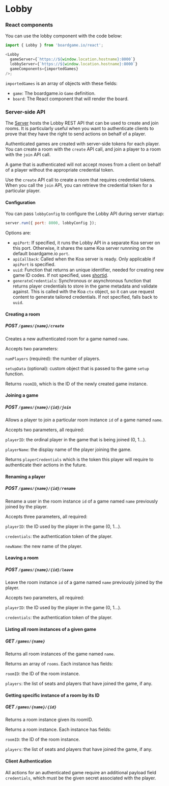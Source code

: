 # Lobby

### React components

You can use the lobby component with the code below:

```js
import { Lobby } from 'boardgame.io/react';

<Lobby
  gameServer={`https://${window.location.hostname}:8000`}
  lobbyServer={`https://${window.location.hostname}:8000`}
  gameComponents={importedGames}
/>;
```

`importedGames` is an array of objects with these fields:

- `game`: The boardgame.io `Game` definition.
- `board`: The React component that will render the board.

### Server-side API

The [Server](/api/Server) hosts the Lobby REST API that can be used to create and join rooms. It is particularly useful when you want to
authenticate clients to prove that they have the right to send
actions on behalf of a player.

Authenticated games are created with server-side tokens for each player. You can create a room with the `create` API call, and join a player to a room with the `join` API call.

A game that is authenticated will not accept moves from a client on behalf of a player without the appropriate credential token.

Use the `create` API call to create a room that requires credential tokens. When you call the `join` API, you can retrieve the credential token for a particular player.

#### Configuration

You can pass `lobbyConfig` to configure the Lobby API
during server startup:

```js
server.run({ port: 8000, lobbyConfig });
```

Options are:

- `apiPort`: If specified, it runs the Lobby API in a separate Koa server on this port. Otherwise, it shares the same Koa server runnning on the default boardgame.io `port`.
- `apiCallback`: Called when the Koa server is ready. Only applicable if `apiPort` is specified.
- `uuid`: Function that returns an unique identifier, needed for creating new game ID codes. If not specified, uses [shortid](https://www.npmjs.com/package/shortid).
- `generateCredentials`: Synchronous or asynchronous function that returns player credentials to store in the game metadata and validate against. This is called with the Koa `ctx` object, so it can use request content to generate tailored credentials. If not specified, falls back to `uuid`.

#### Creating a room

##### POST `/games/{name}/create`

Creates a new authenticated room for a game named `name`.

Accepts two parameters:

`numPlayers` (required): the number of players.

`setupData` (optional): custom object that is passed to the game `setup` function.

Returns `roomID`, which is the ID of the newly created game instance.

#### Joining a game

##### POST `/games/{name}/{id}/join`

Allows a player to join a particular room instance `id` of a game named `name`.

Accepts two parameters, all required:

`playerID`: the ordinal player in the game that is being joined (0, 1...).

`playerName`: the display name of the player joining the game.

Returns `playerCredentials` which is the token this player will require to authenticate their actions in the future.

#### Renaming a player

##### POST `/games/{name}/{id}/rename`

Rename a user in the room instance `id` of a game named `name` previously joined by the player.

Accepts three parameters, all required:

`playerID`: the ID used by the player in the game (0, 1...).

`credentials`: the authentication token of the player.

`newName`: the new name of the player.

#### Leaving a room

##### POST `/games/{name}/{id}/leave`

Leave the room instance `id` of a game named `name` previously joined by the player.

Accepts two parameters, all required:

`playerID`: the ID used by the player in the game (0, 1...).

`credentials`: the authentication token of the player.

#### Listing all room instances of a given game

##### GET `/games/{name}`

Returns all room instances of the game named `name`.

Returns an array of `rooms`. Each instance has fields:

`roomID`: the ID of the room instance.

`players`: the list of seats and players that have joined the game, if any.

#### Getting specific instance of a room by its ID

##### GET `/games/{name}/{id}`

Returns a room instance given its roomID.

Returns a room instance. Each instance has fields:

`roomID`: the ID of the room instance.

`players`: the list of seats and players that have joined the game, if any.

#### Client Authentication

All actions for an authenticated game require an additional payload field `credentials`, which must be the given secret associated with the player.
